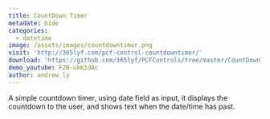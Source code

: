 ```yaml
---
title: CountDown Timer
metadate: hide
categories:
  - datetime
image: /assets/images/countdowntimer.png
visit: 'http://365lyf.com/pcf-control-countdowntimer/'
download: 'https://github.com/365lyf/PCFControls/tree/master/CountDownTimer'
demo_youtube: F2B-ukK1dAc
author: andrew_ly
---
```


A simple countdown timer, using date field as input, it displays the countdown to the user, and shows text when the date/time has past.
